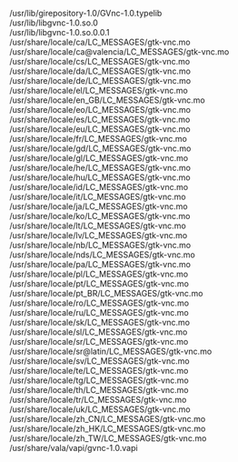 /usr/lib/girepository-1.0/GVnc-1.0.typelib  
/usr/lib/libgvnc-1.0.so.0  
/usr/lib/libgvnc-1.0.so.0.0.1  
/usr/share/locale/ca/LC\_MESSAGES/gtk-vnc.mo  
/usr/share/locale/ca@valencia/LC\_MESSAGES/gtk-vnc.mo  
/usr/share/locale/cs/LC\_MESSAGES/gtk-vnc.mo  
/usr/share/locale/da/LC\_MESSAGES/gtk-vnc.mo  
/usr/share/locale/de/LC\_MESSAGES/gtk-vnc.mo  
/usr/share/locale/el/LC\_MESSAGES/gtk-vnc.mo  
/usr/share/locale/en\_GB/LC\_MESSAGES/gtk-vnc.mo  
/usr/share/locale/eo/LC\_MESSAGES/gtk-vnc.mo  
/usr/share/locale/es/LC\_MESSAGES/gtk-vnc.mo  
/usr/share/locale/eu/LC\_MESSAGES/gtk-vnc.mo  
/usr/share/locale/fr/LC\_MESSAGES/gtk-vnc.mo  
/usr/share/locale/gd/LC\_MESSAGES/gtk-vnc.mo  
/usr/share/locale/gl/LC\_MESSAGES/gtk-vnc.mo  
/usr/share/locale/he/LC\_MESSAGES/gtk-vnc.mo  
/usr/share/locale/hu/LC\_MESSAGES/gtk-vnc.mo  
/usr/share/locale/id/LC\_MESSAGES/gtk-vnc.mo  
/usr/share/locale/it/LC\_MESSAGES/gtk-vnc.mo  
/usr/share/locale/ja/LC\_MESSAGES/gtk-vnc.mo  
/usr/share/locale/ko/LC\_MESSAGES/gtk-vnc.mo  
/usr/share/locale/lt/LC\_MESSAGES/gtk-vnc.mo  
/usr/share/locale/lv/LC\_MESSAGES/gtk-vnc.mo  
/usr/share/locale/nb/LC\_MESSAGES/gtk-vnc.mo  
/usr/share/locale/nds/LC\_MESSAGES/gtk-vnc.mo  
/usr/share/locale/pa/LC\_MESSAGES/gtk-vnc.mo  
/usr/share/locale/pl/LC\_MESSAGES/gtk-vnc.mo  
/usr/share/locale/pt/LC\_MESSAGES/gtk-vnc.mo  
/usr/share/locale/pt\_BR/LC\_MESSAGES/gtk-vnc.mo  
/usr/share/locale/ro/LC\_MESSAGES/gtk-vnc.mo  
/usr/share/locale/ru/LC\_MESSAGES/gtk-vnc.mo  
/usr/share/locale/sk/LC\_MESSAGES/gtk-vnc.mo  
/usr/share/locale/sl/LC\_MESSAGES/gtk-vnc.mo  
/usr/share/locale/sr/LC\_MESSAGES/gtk-vnc.mo  
/usr/share/locale/sr@latin/LC\_MESSAGES/gtk-vnc.mo  
/usr/share/locale/sv/LC\_MESSAGES/gtk-vnc.mo  
/usr/share/locale/te/LC\_MESSAGES/gtk-vnc.mo  
/usr/share/locale/tg/LC\_MESSAGES/gtk-vnc.mo  
/usr/share/locale/th/LC\_MESSAGES/gtk-vnc.mo  
/usr/share/locale/tr/LC\_MESSAGES/gtk-vnc.mo  
/usr/share/locale/uk/LC\_MESSAGES/gtk-vnc.mo  
/usr/share/locale/zh\_CN/LC\_MESSAGES/gtk-vnc.mo  
/usr/share/locale/zh\_HK/LC\_MESSAGES/gtk-vnc.mo  
/usr/share/locale/zh\_TW/LC\_MESSAGES/gtk-vnc.mo  
/usr/share/vala/vapi/gvnc-1.0.vapi  
